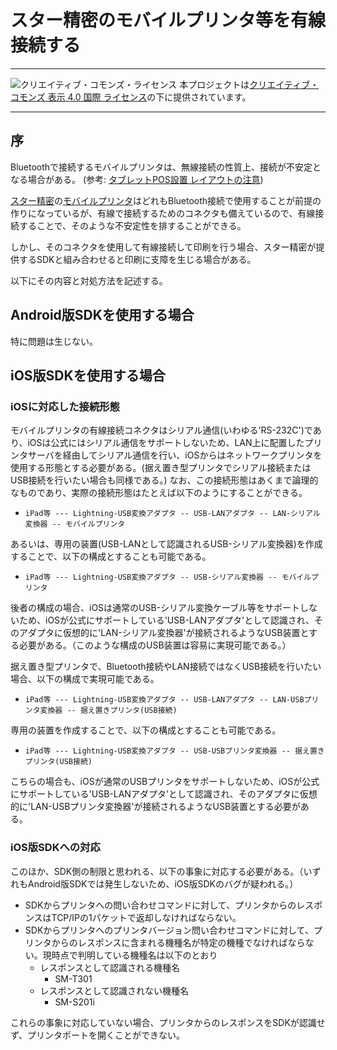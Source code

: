 # スター精密のモバイルプリンタ等を有線接続する
***
![クリエイティブ・コモンズ・ライセンス](https://i.creativecommons.org/l/by/4.0/88x31.png) 本プロジェクトは[クリエイティブ・コモンズ 表示 4.0 国際 ライセンス](http://creativecommons.org/licenses/by/4.0/)の下に提供されています。
***

## 序
Bluetoothで接続するモバイルプリンタは、無線接続の性質上、接続が不安定となる場合がある。
(参考: [タブレットPOS設置 レイアウトの注意](https://www.epson.jp/products/receiptprinter/tabletpos/installation.htm))

[スター精密](https://www.star-m.jp/)の[モバイルプリンタ](https://www.star-m.jp/products/s_print/sp09.html)はどれもBluetooth接続で使用することが前提の作りになっているが、有線で接続するためのコネクタも備えているので、有線接続することで、そのような不安定性を排することができる。

しかし、そのコネクタを使用して有線接続して印刷を行う場合、スター精密が提供するSDKと組み合わせると印刷に支障を生じる場合がある。

以下にその内容と対処方法を記述する。

## Android版SDKを使用する場合

特に問題は生じない。

## iOS版SDKを使用する場合

### iOSに対応した接続形態

モバイルプリンタの有線接続コネクタはシリアル通信(いわゆる'RS-232C')であり、iOSは公式にはシリアル通信をサポートしないため、LAN上に配置したプリンタサーバを経由してシリアル通信を行い、iOSからはネットワークプリンタを使用する形態とする必要がある。(据え置き型プリンタでシリアル接続またはUSB接続を行いたい場合も同様である。)
なお、この接続形態はあくまで論理的なものであり、実際の接続形態はたとえば以下のようにすることができる。

* `iPad等 --- Lightning-USB変換アダプタ -- USB-LANアダプタ -- LAN-シリアル変換器 -- モバイルプリンタ`

あるいは、専用の装置(USB-LANとして認識されるUSB-シリアル変換器)を作成することで、以下の構成とすることも可能である。

* `iPad等 --- Lightning-USB変換アダプタ -- USB-シリアル変換器 -- モバイルプリンタ`

後者の構成の場合、iOSは通常のUSB-シリアル変換ケーブル等をサポートしないため、iOSが公式にサポートしている'USB-LANアダプタ'として認識され、そのアダプタに仮想的に'LAN-シリアル変換器'が接続されるようなUSB装置とする必要がある。（このような構成のUSB装置は容易に実現可能である。）

据え置き型プリンタで、Bluetooth接続やLAN接続ではなくUSB接続を行いたい場合、以下の構成で実現可能である。

* `iPad等 --- Lightning-USB変換アダプタ -- USB-LANアダプタ -- LAN-USBプリンタ変換器 -- 据え置きプリンタ(USB接続)`

専用の装置を作成することで、以下の構成とすることも可能である。

* `iPad等 --- Lightning-USB変換アダプタ -- USB-USBプリンタ変換器 -- 据え置きプリンタ(USB接続)`

こちらの場合も、iOSが通常のUSBプリンタをサポートしないため、iOSが公式にサポートしている'USB-LANアダプタ'として認識され、そのアダプタに仮想的に'LAN-USBプリンタ変換器'が接続されるようなUSB装置とする必要がある。

### iOS版SDKへの対応

このほか、SDK側の制限と思われる、以下の事象に対応する必要がある。（いずれもAndroid版SDKでは発生しないため、iOS版SDKのバグが疑われる。）

* SDKからプリンタへの問い合わせコマンドに対して、プリンタからのレスポンスはTCP/IPの1パケットで返却しなければならない。
* SDKからプリンタへのプリンタバージョン問い合わせコマンドに対して、プリンタからのレスポンスに含まれる機種名が特定の機種でなければならない。現時点で判明している機種名は以下のとおり
  * レスポンスとして認識される機種名
    * SM-T301
  * レスポンスとして認識されない機種名
    * SM-S201i

これらの事象に対応していない場合、プリンタからのレスポンスをSDKが認識せず、プリンタポートを開くことができない。
